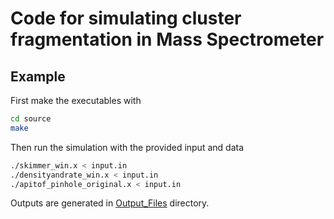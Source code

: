 # Code for simulating cluster fragmentation in Mass Spectrometer

## Example

First make the executables with

```bash
cd source
make
```

Then run the simulation with the provided input and data

```bash
./skimmer_win.x < input.in
./densityandrate_win.x < input.in
./apitof_pinhole_original.x < input.in
```

Outputs are generated in [Output_Files](./Output_Files/) directory.
